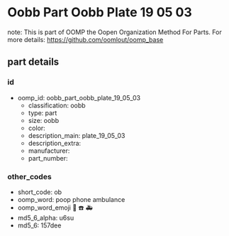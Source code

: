 # Oobb Part Oobb Plate 19 05 03  

note: This is part of OOMP the Oopen Organization Method For Parts. For more details: https://github.com/oomlout/oomp_base

##  part details





### id
* oomp_id: oobb_part_oobb_plate_19_05_03
  * classification: oobb
  * type: part
  * size: oobb
  * color: 
  * description_main: plate_19_05_03
  * description_extra: 
  * manufacturer: 
  * part_number: 

### other_codes
* short_code: ob
* oomp_word: poop phone ambulance
* oomp_word_emoji :poop: :phone: :ambulance:
* md5_6_alpha: u6su
* md5_6: 157dee